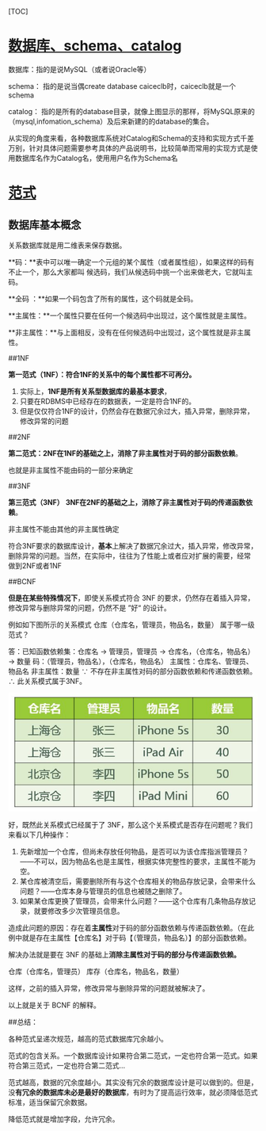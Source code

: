 [TOC]

# [数据库、schema、catalog](https://blog.csdn.net/zuiaituantuan/article/details/5974839) 

数据库：指的是说MySQL（或者说Oracle等）

schema： 指的是说当偶create database caiceclb时，caiceclb就是一个schema

catalog： 指的是所有的database目录，就像上图显示的那样，将MySQL原来的（mysql,infomation_schema）及后来新建的的database的集合。

从实现的角度来看，各种数据库系统对Catalog和Schema的支持和实现方式千差万别，针对具体问题需要参考具体的产品说明书，比较简单而常用的实现方式是使用数据库名作为Catalog名，使用用户名作为Schema名

# [范式](https://www.zhihu.com/question/24696366)

## 数据库基本概念

关系数据库就是用二维表来保存数据。

**码：**表中可以唯一确定一个元组的某个属性（或者属性组），如果这样的码有不止一个，那么大家都叫   候选码，我们从候选码中挑一个出来做老大，它就叫主码。

**全码 ：**如果一个码包含了所有的属性，这个码就是全码。

**主属性：**一个属性只要在任何一个候选码中出现过，这个属性就是主属性。

**非主属性：**与上面相反，没有在任何候选码中出现过，这个属性就是非主属性。

##1NF

**第一范式（1NF）：符合1NF的关系中的每个属性都不可再分。** 

1. 实际上，**1NF是所有关系型数据库的最基本要求**，
2. 只要在RDBMS中已经存在的数据表，一定是符合1NF的。
3. 但是仅仅符合1NF的设计，仍然会存在数据冗余过大，插入异常，删除异常，修改异常的问题

##2NF

**第二范式：2NF在1NF的基础之上，消除了非主属性对于码的部分函数依赖**。

也就是非主属性不能由码的一部分来确定

##3NF

**第三范式（3NF）** **3NF在2NF的基础之上，消除了非主属性对于码的传递函数依赖**。

非主属性不能由其他的非主属性确定

符合3NF要求的数据库设计，**基本**上解决了数据冗余过大，插入异常，修改异常，删除异常的问题。当然，在实际中，往往为了性能上或者应对扩展的需要，经常 做到2NF或者1NF

##BCNF

**但是在某些特殊情况下**，即使关系模式符合 3NF 的要求，仍然存在着插入异常，修改异常与删除异常的问题，仍然不是 ”好“ 的设计。

例如如下图所示的关系模式 仓库（仓库名，管理员，物品名，数量） 属于哪一级范式？

答：已知函数依赖集：仓库名 → 管理员，管理员 → 仓库名，（仓库名，物品名）→ 数量
码：（管理员，物品名），（仓库名，物品名）
主属性：仓库名、管理员、物品名
非主属性：数量
∵ 不存在非主属性对码的部分函数依赖和传递函数依赖。∴ 此关系模式属于3NF。

![](./image/database_NF.jpg)

好，既然此关系模式已经属于了 3NF，那么这个关系模式是否存在问题呢？我们来看以下几种操作：

1. 先新增加一个仓库，但尚未存放任何物品，是否可以为该仓库指派管理员？——不可以，因为物品名也是主属性，根据实体完整性的要求，主属性不能为空。
2. 某仓库被清空后，需要删除所有与这个仓库相关的物品存放记录，会带来什么问题？——仓库本身与管理员的信息也被随之删除了。
3. 如果某仓库更换了管理员，会带来什么问题？——这个仓库有几条物品存放记录，就要修改多少次管理员信息。

造成此问题的原因：存在着**主属性**对于码的部分函数依赖与传递函数依赖。（在此例中就是存在主属性【仓库名】对于码【（管理员，物品名）】的部分函数依赖。

解决办法就是要在 3NF 的基础上**消除主属性对于码的部分与传递函数依赖。**

仓库（仓库名，管理员）
库存（仓库名，物品名，数量）

这样，之前的插入异常，修改异常与删除异常的问题就被解决了。

以上就是关于 BCNF 的解释。

##总结：

各种范式呈递次规范，越高的范式数据库冗余越小。

范式的包含关系。一个数据库设计如果符合第二范式，一定也符合第一范式。如果符合第三范式，一定也符合第二范式…

范式越高，数据的冗余度越小。其实没有冗余的数据库设计是可以做到的。但是，没**有冗余的数据库未必是最好的数据库**，有时为了提高运行效率，就必须降低范式标准，适当保留冗余数据。

降低范式就是增加字段，允许冗余。